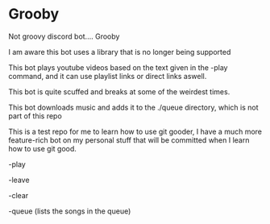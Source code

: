 # Grooby
Not groovy discord bot.... Grooby


I am aware this bot uses a library that is no longer being supported

This bot plays youtube videos based on the text given in the -play command, and it can use playlist links or direct links aswell.

This bot is quite scuffed and breaks at some of the weirdest times.

This bot downloads music and adds it to the ./queue directory, which is not part of this repo

This is a test repo for me to learn how to use git gooder, I have a much more feature-rich bot on my personal stuff that will be committed when I learn how to use git good.

  -play <song to play>

  -leave

  -clear

  -queue (lists the songs in the queue)